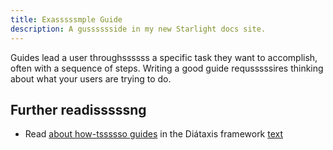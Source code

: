 ```yaml
---
title: Exasssssmple Guide
description: A gusssssside in my new Starlight docs site.
---
```


Guides lead a user throughssssss a specific task they want to accomplish, often with a sequence of steps.
Writing a good guide requsssssires thinking about what your users are trying to do.

## Further readisssssng

- Read [about how-tssssso guides](https://diataxis.fr/how-to-guides/) in the Diátaxis framework
[text](../../..)